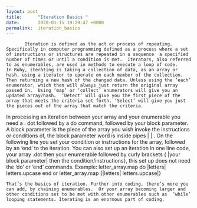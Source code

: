 ```yaml
---
layout: post
title:      "Iteration Basics "
date:       2020-01-15 19:29:47 +0000
permalink:  iteration_basics
---
```



           Iteration is defined as the act or process of repeating.  Specifically in computer programming defined as a process where a set of instructions or structures are repeated in a sequence  a specified number of times or until a condition is met.  Iterators, also referred to as enumerables, are used in methods to execute a loop of code.  
	In Ruby, iterating is taking a collection of data, as an array or hash, using a iterator to operate on each member of the collection.  Then returning a new hash of the changed data. Unless using the ‘each’ enumerator, which then will always just return the original array passed in.  Using ‘map’ or ‘collect’ enumerators will give you an updated array/hash.  ‘Detect’ will give you the first piece of the array that meets the criteria set forth. ‘Select’ will give you just the pieces out of the array that match the criteria. 
 In processing an iteration between your array and your enumerable you need a . dot followed by a do command, followed by your block parameter.  A block parameter is the piece of the array you wish invoke the instructions or conditions of, the block parameter word is inside pipes |  | .  On the following line you set your condition or instructions for the array, followed by an ‘end’ to the iteration. You can also set up an iteration in one line code, your array .dot then your enumerable followed by curly brackets { |your block parameter|  then the condition/instructions}, this set up does not need the ‘do’ or  ‘end’ commands. 
     Example: 
letter_array.map do |letters|
    				 letters.upcase 
end 
 or 
		       letter_array.map {|letters| letters.upcase|} 

	That’s the basics of iteration. Further into coding, there’s more you can add, by chaining enumerables.  Or your array becoming larger and other conditions set to be met with other enumerables such as  ‘while’ looping statements. Iterating is an enormous part of coding.  

